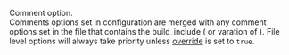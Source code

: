 Comment option.  
Comments options set in configuration are merged with any comment options set in the file that contains the build_include ( or varation of ).
File level options will always take priority unless [override](/build-include/interfaces/src_interface.iopt.html#override) is set to `true`.  